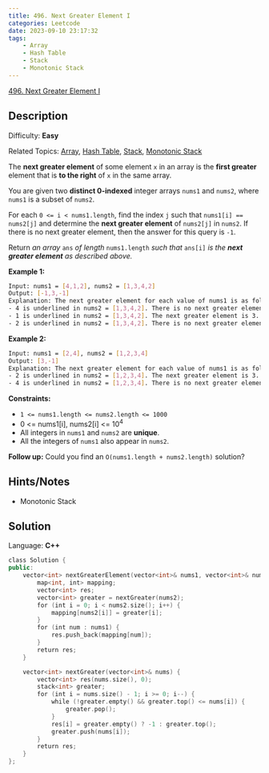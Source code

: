 ```yaml
---
title: 496. Next Greater Element I
categories: Leetcode
date: 2023-09-10 23:17:32
tags:
    - Array
    - Hash Table
    - Stack
    - Monotonic Stack
---
```


[496\. Next Greater Element I](https://leetcode.com/problems/next-greater-element-i/)

## Description

Difficulty: **Easy**

Related Topics: [Array](https://leetcode.com/tag/https://leetcode.com/tag/array//), [Hash Table](https://leetcode.com/tag/https://leetcode.com/tag/hash-table//), [Stack](https://leetcode.com/tag/https://leetcode.com/tag/stack//), [Monotonic Stack](https://leetcode.com/tag/https://leetcode.com/tag/monotonic-stack//)

The **next greater element** of some element `x` in an array is the **first greater** element that is **to the right** of `x` in the same array.

You are given two **distinct 0-indexed** integer arrays `nums1` and `nums2`, where `nums1` is a subset of `nums2`.

For each `0 <= i < nums1.length`, find the index `j` such that `nums1[i] == nums2[j]` and determine the **next greater element** of `nums2[j]` in `nums2`. If there is no next greater element, then the answer for this query is `-1`.

Return _an array_ `ans` _of length_ `nums1.length` _such that_ `ans[i]` _is the **next greater element** as described above._

**Example 1:**

```bash
Input: nums1 = [4,1,2], nums2 = [1,3,4,2]
Output: [-1,3,-1]
Explanation: The next greater element for each value of nums1 is as follows:
- 4 is underlined in nums2 = [1,3,4,2]. There is no next greater element, so the answer is -1.
- 1 is underlined in nums2 = [1,3,4,2]. The next greater element is 3.
- 2 is underlined in nums2 = [1,3,4,2]. There is no next greater element, so the answer is -1.
```

**Example 2:**

```bash
Input: nums1 = [2,4], nums2 = [1,2,3,4]
Output: [3,-1]
Explanation: The next greater element for each value of nums1 is as follows:
- 2 is underlined in nums2 = [1,2,3,4]. The next greater element is 3.
- 4 is underlined in nums2 = [1,2,3,4]. There is no next greater element, so the answer is -1.
```

**Constraints:**

* `1 <= nums1.length <= nums2.length <= 1000`
* 0 <= nums1[i], nums2[i] <= 10<sup>4</sup>
* All integers in `nums1` and `nums2` are **unique**.
* All the integers of `nums1` also appear in `nums2`.

**Follow up:** Could you find an `O(nums1.length + nums2.length)` solution?

## Hints/Notes

* Monotonic Stack

## Solution

Language: **C++**

```C++
class Solution {
public:
    vector<int> nextGreaterElement(vector<int>& nums1, vector<int>& nums2) {
        map<int, int> mapping;
        vector<int> res;
        vector<int> greater = nextGreater(nums2);
        for (int i = 0; i < nums2.size(); i++) {
            mapping[nums2[i]] = greater[i];
        }
        for (int num : nums1) {
            res.push_back(mapping[num]);
        }
        return res;
    }

    vector<int> nextGreater(vector<int>& nums) {
        vector<int> res(nums.size(), 0);
        stack<int> greater;
        for (int i = nums.size() - 1; i >= 0; i--) {
            while (!greater.empty() && greater.top() <= nums[i]) {
                greater.pop();
            }
            res[i] = greater.empty() ? -1 : greater.top();
            greater.push(nums[i]);
        }
        return res;
    }
};
```
